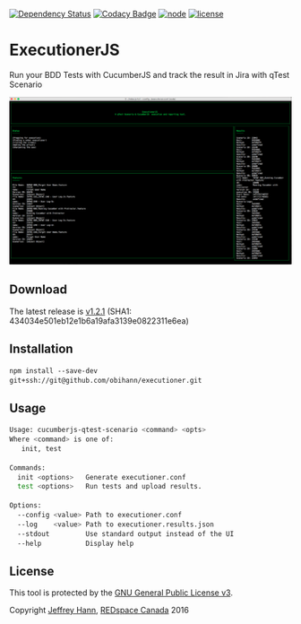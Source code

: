 [![Dependency Status](https://www.versioneye.com/user/projects/57b842461dcdc90045187acf/badge.svg?style=flat-square)](https://www.versioneye.com/user/projects/57b842461dcdc90045187acf)
[![Codacy Badge](https://api.codacy.com/project/badge/Grade/f91db2fb419e40f78cf4e02b9a08081c)](https://www.codacy.com?utm_source=github.com&amp;utm_medium=referral&amp;utm_content=obihann/executioner&amp;utm_campaign=Badge_Grade)
[![node](https://img.shields.io/badge/node-6.2.x-yellow.svg?style=flat-square)](https://nodejs.org/)
[![license](https://img.shields.io/badge/license-GNU%20Public%20License%20v3.0-blue.svg?style=flat-square)](https://www.gnu.org/licenses/gpl-3.0.html)

# ExecutionerJS
Run your BDD Tests with CucumberJS and track the result in Jira with qTest Scenario

![](https://github.com/obihann/executioner/raw/master/screenshot.png)

## Download
The latest release is [v1.2.1](https://github.com/obihann/executioner/archive/v1.2.1.tar.gz) (SHA1: 434034e501eb12e1b6a19afa3139e0822311e6ea)

## Installation
```npm install --save-dev git+ssh://git@github.com/obihann/executioner.git```

## Usage
```bash
Usage: cucumberjs-qtest-scenario <command> <opts>
Where <command> is one of:
   init, test

Commands:
  init <options>   Generate executioner.conf
  test <options>   Run tests and upload results.

Options:
  --config <value> Path to executioner.conf
  --log    <value> Path to executioner.results.json
  --stdout         Use standard output instead of the UI
  --help           Display help
```

## License
This tool is protected by the [GNU General Public License v3](http://www.gnu.org/licenses/gpl-3.0.html).

Copyright [Jeffrey Hann](http://jeffreyhann.ca/), [REDspace Canada](https://redspace.com/) 2016
